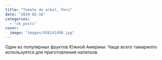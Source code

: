 ```yaml
---
title: "Tomate de arbol, Peru"
date: "2019-05-10"
categories: 
  - "vk_posts"
cover:
  image: "images/456241498.jpg"
---
```


Один из популярных фруктов Южной Америки. Чаще всего тамарилло используется для приготовления напитков.
